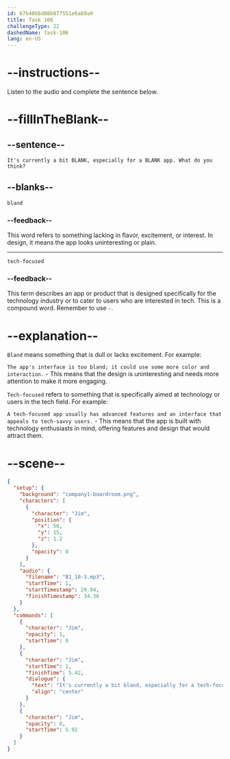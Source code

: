```yaml
---
id: 67b48b6d08b877551e6ab9a9
title: Task 106
challengeType: 22
dashedName: task-106
lang: en-US
---
```


<!-- (audio) Jim: It's currently a bit bland, especially for a tech-focused app. What do you think? -->

# --instructions--

Listen to the audio and complete the sentence below.

# --fillInTheBlank--

## --sentence--

`It's currently a bit BLANK, especially for a BLANK app. What do you think?`

## --blanks--

`bland`

### --feedback--

This word refers to something lacking in flavor, excitement, or interest. In design, it means the app looks uninteresting or plain.

---

`tech-focused`

### --feedback--

This term describes an app or product that is designed specifically for the technology industry or to cater to users who are interested in tech. This is a compound word. Remember to use `-`.

# --explanation--

`Bland` means something that is dull or lacks excitement. For example:

`The app's interface is too bland; it could use some more color and interaction.` - This means that the design is uninteresting and needs more attention to make it more engaging.

`Tech-focused` refers to something that is specifically aimed at technology or users in the tech field. For example:

`A tech-focused app usually has advanced features and an interface that appeals to tech-savvy users.` - This means that the app is built with technology enthusiasts in mind, offering features and design that would attract them.

# --scene--

```json
{
  "setup": {
    "background": "company1-boardroom.png",
    "characters": [
      {
        "character": "Jim",
        "position": {
          "x": 50,
          "y": 15,
          "z": 1.2
        },
        "opacity": 0
      }
    ],
    "audio": {
      "filename": "B1_10-3.mp3",
      "startTime": 1,
      "startTimestamp": 29.94,
      "finishTimestamp": 34.36
    }
  },
  "commands": [
    {
      "character": "Jim",
      "opacity": 1,
      "startTime": 0
    },
    {
      "character": "Jim",
      "startTime": 1,
      "finishTime": 5.42,
      "dialogue": {
        "text": "It's currently a bit bland, especially for a tech-focused app. What do you think?",
        "align": "center"
      }
    },
    {
      "character": "Jim",
      "opacity": 0,
      "startTime": 5.92
    }
  ]
}
```

